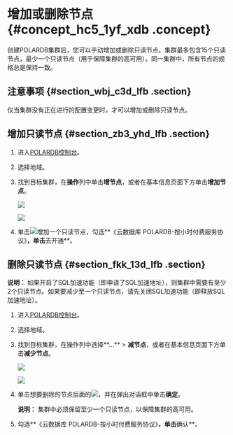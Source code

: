 # 增加或删除节点 {#concept_hc5_1yf_xdb .concept}

创建POLARDB集群后，您可以手动增加或删除只读节点。集群最多包含15个只读节点，最少一个只读节点（用于保障集群的高可用）。同一集群中，所有节点的规格总是保持一致。

## 注意事项 {#section_wbj_c3d_lfb .section}

仅当集群没有正在进行的配置变更时，才可以增加或删除只读节点。

## 增加只读节点 {#section_zb3_yhd_lfb .section}

1.  进入[POLARDB控制台](https://polardb.console.aliyun.com/)。
2.  选择地域。
3.  找到目标集群，在**操作**列中单击**增节点**，或者在基本信息页面下方单击**增加节点**。

    ![](http://static-aliyun-doc.oss-cn-hangzhou.aliyuncs.com/assets/img/13773/155747538134661_zh-CN.png)

    ![](http://static-aliyun-doc.oss-cn-hangzhou.aliyuncs.com/assets/img/13773/155747538113618_zh-CN.png)

4.  单击![](http://static-aliyun-doc.oss-cn-hangzhou.aliyuncs.com/assets/img/13773/15574753813597_zh-CN.jpg)增加一个只读节点，勾选**《云数据库 POLARDB-按小时付费服务协议》**，单击**去开通**。

## 删除只读节点 {#section_fkk_13d_lfb .section}

**说明：** 如果开启了SQL加速功能（即申请了SQL加速地址），则集群中需要有至少2个只读节点。如果要减少至一个只读节点，请先关闭SQL加速功能（即释放SQL加速地址）。

1.  进入[POLARDB控制台](https://polardb.console.aliyun.com/)。
2.  选择地域。
3.  找到目标集群，在操作列中选择**…** \> **减节点**，或者在基本信息页面下方单击**减少节点**。

    ![](http://static-aliyun-doc.oss-cn-hangzhou.aliyuncs.com/assets/img/13773/155747538134666_zh-CN.png)

    ![](http://static-aliyun-doc.oss-cn-hangzhou.aliyuncs.com/assets/img/13773/155747538113619_zh-CN.png)

4.  单击想要删除的节点后面的![](http://static-aliyun-doc.oss-cn-hangzhou.aliyuncs.com/assets/img/13773/15574753813601_zh-CN.png)，并在弹出对话框中单击**确定**。

    **说明：** 集群中必须保留至少一个只读节点，以保障集群的高可用。

5.  勾选**《云数据库 POLARDB-按小时付费服务协议》**，单击**确认**。

